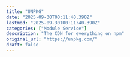 ```yaml
---
title: "UNPKG"
date: "2025-09-30T00:11:40.390Z"
lastmod: "2025-09-30T00:11:40.390Z"
categories: ["Module Service"]
description: "The CDN for everything on npm"
original_url: "https://unpkg.com/"
draft: false
---
```

